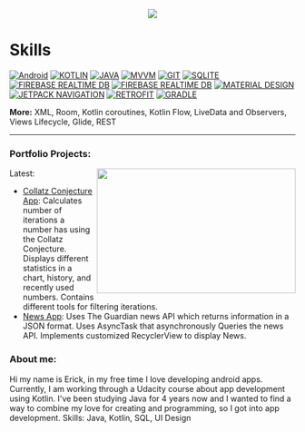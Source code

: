 <!-- Typing SVG by DenverCoder1 - https://github.com/DenverCoder1/readme-typing-svg -->
<p align="center">
  <a href="https://github.com/DenverCoder1/readme-typing-svg"><img src="https://readme-typing-svg.demolab.com?font=Fira+Code&duration=3000&pause=1000&center=true&width=435&lines=Welcome!+My+name+is+Erick+Sorto%F0%9F%91%8B%F0%9F%8F%BB;Android+Developer"></a>
</p>

# Skills
[![Android](https://img.shields.io/badge/Android-3DDC84?logo=Android&logoColor=white&style=for-the-badge)](https://github.com/ErickSorto)
[![KOTLIN](https://img.shields.io/badge/KOTLIN-7F52FF?logo=KOTLIN&logoColor=white&style=for-the-badge)](https://github.com/ErickSorto)
[![JAVA](https://img.shields.io/badge/JAVA-a8732f?&style=for-the-badge)](https://github.com/ErickSorto)
[![MVVM](https://img.shields.io/badge/MVVM-ed9242?&style=for-the-badge)](https://github.com/ErickSorto)
[![GIT](https://img.shields.io/badge/git-F05032?style=for-the-badge&logo=git&logoColor=white)](https://github.com/ErickSorto)
[![SQLITE](https://img.shields.io/badge/SQLite-003B57?logo=SQLite&logoColor=white&style=for-the-badge)](https://github.com/ErickSorto)
[![FIREBASE REALTIME DB](https://img.shields.io/badge/firebase%20realtime%20db-ffca28?style=for-the-badge&logo=firebase&logoColor=black)](https://github.com/ErickSorto)
[![FIREBASE REALTIME DB](https://img.shields.io/badge/firestore-ffca28?style=for-the-badge&logo=firebase&logoColor=black)](https://github.com/ErickSorto)
[![MATERIAL DESIGN](https://img.shields.io/badge/Material%20Design-757575?logo=Material-Design&logoColor=white&style=for-the-badge)](https://github.com/ErickSorto)
[![JETPACK NAVIGATION](https://img.shields.io/badge/Jetpack%20Navigation-6b52bf?&style=for-the-badge)](https://github.com/ErickSorto)
[![RETROFIT](https://img.shields.io/badge/retrofit-67b586?logo=square&logoColor=white&style=for-the-badge)](https://github.com/ErickSorto)
[![GRADLE](https://img.shields.io/badge/gradle-02303A?logo=Gradle&logoColor=white&style=for-the-badge)](https://github.com/ErickSorto)

**More:**
XML, Room, Kotlin coroutines, Kotlin Flow, LiveData and Observers, Views Lifecycle, Glide, REST

---

### Portfolio Projects:

<img align="right" height="220px" width="350px" src="https://github-readme-stats.vercel.app/api/top-langs/?username=ErickSorto&layout=compact&theme=chartreuse-dark&title_color=ffffff&langs_count=3" />

Latest:
- [Collatz Conjecture App](https://github.com/ErickSorto/Collatz-Calculator): Calculates number of iterations a number has using the Collatz Conjecture. Displays different statistics in a chart, history, and recently used numbers. Contains different tools for filtering iterations. 
- [News App](https://github.com/ErickSorto/Collatz-Calculator): Uses The Guardian news API which returns information in a JSON format. Uses AsyncTask that asynchronously Queries the news API. Implements customized RecyclerView to display News.


### About me:
Hi my name is Erick, in my free time I love developing android apps. Currently, I am working through a Udacity course about app development using Kotlin. I've been studying Java for 4 years now and I wanted to find a way to combine my love for creating and programming, so I got into app development. 
Skills: Java, Kotlin, SQL, UI Design
<!---
ErickSorto/ErickSorto is a ✨ special ✨ repository because its `README.md` (this file) appears on your GitHub profile.
You can click the Preview link to take a look at your changes.
--->
